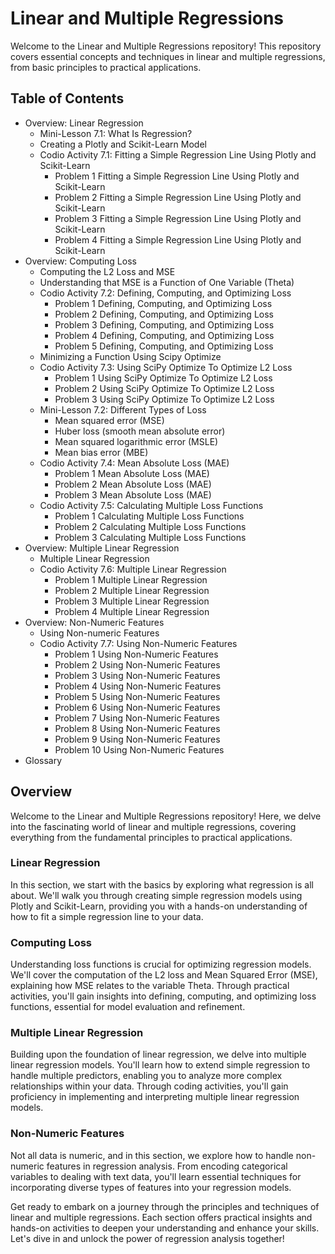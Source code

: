 # Linear and Multiple Regressions

Welcome to the Linear and Multiple Regressions repository! This repository covers essential concepts and techniques in linear and multiple regressions, from basic principles to practical applications.

## Table of Contents

- Overview: Linear Regression
    - Mini-Lesson 7.1: What Is Regression?
    - Creating a Plotly and Scikit-Learn Model
    - Codio Activity 7.1: Fitting a Simple Regression Line Using Plotly and Scikit-Learn
        - Problem 1 Fitting a Simple Regression Line Using Plotly and Scikit-Learn
        - Problem 2 Fitting a Simple Regression Line Using Plotly and Scikit-Learn
        - Problem 3 Fitting a Simple Regression Line Using Plotly and Scikit-Learn
        - Problem 4 Fitting a Simple Regression Line Using Plotly and Scikit-Learn
- Overview: Computing Loss
    - Computing the L2 Loss and MSE
    - Understanding that MSE is a Function of One Variable (Theta)
    - Codio Activity 7.2: Defining, Computing, and Optimizing Loss
        - Problem 1 Defining, Computing, and Optimizing Loss
        - Problem 2 Defining, Computing, and Optimizing Loss
        - Problem 3 Defining, Computing, and Optimizing Loss
        - Problem 4 Defining, Computing, and Optimizing Loss
        - Problem 5 Defining, Computing, and Optimizing Loss
    - Minimizing a Function Using Scipy Optimize
    - Codio Activity 7.3: Using SciPy Optimize To Optimize L2 Loss
        - Problem 1 Using SciPy Optimize To Optimize L2 Loss
        - Problem 2 Using SciPy Optimize To Optimize L2 Loss
        - Problem 3 Using SciPy Optimize To Optimize L2 Loss
    - Mini-Lesson 7.2: Different Types of Loss
        - Mean squared error (MSE)
        - Huber loss (smooth mean absolute error)
        - Mean squared logarithmic error (MSLE)
        - Mean bias error (MBE)
    - Codio Activity 7.4: Mean Absolute Loss (MAE)
        - Problem 1 Mean Absolute Loss (MAE)
        - Problem 2 Mean Absolute Loss (MAE)
        - Problem 3 Mean Absolute Loss (MAE)
    - Codio Activity 7.5: Calculating Multiple Loss Functions
        - Problem 1 Calculating Multiple Loss Functions
        - Problem 2 Calculating Multiple Loss Functions
        - Problem 3 Calculating Multiple Loss Functions
- Overview: Multiple Linear Regression
    - Multiple Linear Regression
    - Codio Activity 7.6: Multiple Linear Regression
        - Problem 1 Multiple Linear Regression
        - Problem 2 Multiple Linear Regression
        - Problem 3 Multiple Linear Regression
        - Problem 4 Multiple Linear Regression
- Overview: Non-Numeric Features
    - Using Non-numeric Features
    - Codio Activity 7.7: Using Non-Numeric Features
        - Problem 1 Using Non-Numeric Features
        - Problem 2 Using Non-Numeric Features
        - Problem 3 Using Non-Numeric Features
        - Problem 4 Using Non-Numeric Features
        - Problem 5 Using Non-Numeric Features
        - Problem 6 Using Non-Numeric Features
        - Problem 7 Using Non-Numeric Features
        - Problem 8 Using Non-Numeric Features
        - Problem 9 Using Non-Numeric Features
        - Problem 10 Using Non-Numeric Features
- Glossary

## Overview

Welcome to the Linear and Multiple Regressions repository! Here, we delve into the fascinating world of linear and multiple regressions, covering everything from the fundamental principles to practical applications.

### Linear Regression

In this section, we start with the basics by exploring what regression is all about. We'll walk you through creating simple regression models using Plotly and Scikit-Learn, providing you with a hands-on understanding of how to fit a simple regression line to your data.

### Computing Loss

Understanding loss functions is crucial for optimizing regression models. We'll cover the computation of the L2 loss and Mean Squared Error (MSE), explaining how MSE relates to the variable Theta. Through practical activities, you'll gain insights into defining, computing, and optimizing loss functions, essential for model evaluation and refinement.

### Multiple Linear Regression

Building upon the foundation of linear regression, we delve into multiple linear regression models. You'll learn how to extend simple regression to handle multiple predictors, enabling you to analyze more complex relationships within your data. Through coding activities, you'll gain proficiency in implementing and interpreting multiple linear regression models.

### Non-Numeric Features

Not all data is numeric, and in this section, we explore how to handle non-numeric features in regression analysis. From encoding categorical variables to dealing with text data, you'll learn essential techniques for incorporating diverse types of features into your regression models.

Get ready to embark on a journey through the principles and techniques of linear and multiple regressions. Each section offers practical insights and hands-on activities to deepen your understanding and enhance your skills. Let's dive in and unlock the power of regression analysis together!
